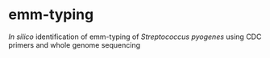 # emm-typing
*In silico* identification of emm-typing of *Streptococcus pyogenes* using CDC primers and whole genome sequencing
